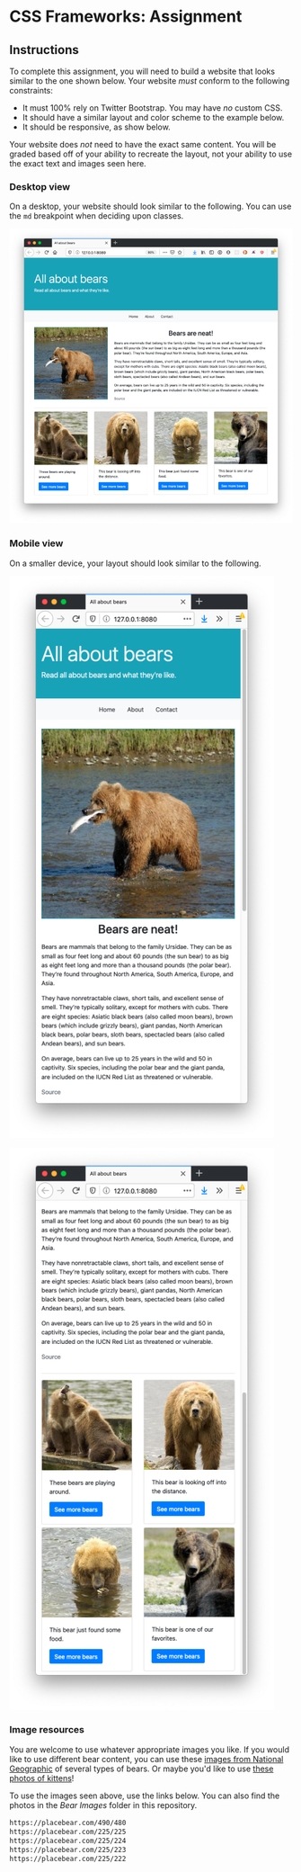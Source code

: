# CSS Frameworks: Assignment

## Instructions

To complete this assignment, you will need to build a website that looks similar to the one shown below. Your website _must_ conform to the following constraints:

- It must 100% rely on Twitter Bootstrap. You may have _no_ custom CSS.
- It should have a similar layout and color scheme to the example below.
- It should be responsive, as show below.

Your website does _not_ need to have the exact same content. You will be graded based off of your ability to recreate the layout, not your ability to use the exact text and images seen here.

### Desktop view

On a desktop, your website should look similar to the following. You can use the `md` breakpoint when deciding upon classes.

![desktop.png](images/desktop.png)

### Mobile view

On a smaller device, your layout should look similar to the following.

![mobile-1.png](images/mobile-1.png)

![mobile-2.png](images/mobile-2.png)

### Image resources

You are welcome to use whatever appropriate images you like. If you would like to use different bear content, you can use these [images from National Geographic](https://www.nationalgeographic.com/animals/mammals/group/bears-grizzly-polar-panda/) of several types of bears. Or maybe you'd like to use [these photos of kittens](http://placekitten.com/)! 

To use the images seen above, use the links below. You can also find the photos in the *Bear Images* folder in this repository.

```
https://placebear.com/490/480
https://placebear.com/225/225
https://placebear.com/225/224
https://placebear.com/225/223
https://placebear.com/225/222
```
